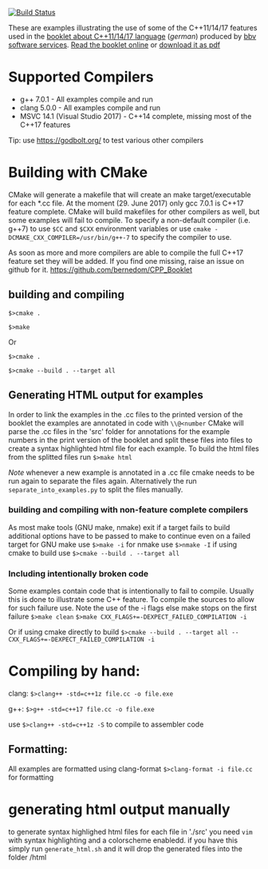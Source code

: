[![Build Status](https://travis-ci.com/bbvch/CPP_Booklet.svg?branch=master)](https://travis-ci.com/bbvch/CPP_Booklet)

These are examples illustrating the use of some of the C++11/14/17 features used in the [booklet about C++11/14/17 language](https://www.bbv.ch/de/booklet.html#die-neuen-c-standards-%E2%80%93-c-11-bis-c-17) (*german*) produced by [bbv software services](https://www.bbv.ch). [Read the booklet online](https://issuu.com/bbvsoftwareservices/docs/c__17_es?e=12228561/55697143) or [download it as pdf](https://www.bbv.ch/images/bbv/pdf/downloads/booklets/C++17_DS.pdf)

# Supported Compilers

 * g++ 7.0.1 - All examples compile and run
 * clang 5.0.0 - All examples compile and run
 * MSVC 14.1 (Visual Studio 2017) - C++14 complete, missing most of the C++17 features 
 

Tip: use  https://godbolt.org/ to test various other compilers


# Building with CMake
CMake will generate a makefile that will create an make target/executable for each *.cc file. At the moment (29. June 2017) only gcc 7.0.1 is C++17 feature complete. CMake will build makefiles for other compilers as well, but some examples will fail to compile.
To specify a non-default compiler (i.e. g++7) to use  `$CC` and `$CXX` environment variables or use `cmake -DCMAKE_CXX_COMPILER=/usr/bin/g++-7` to specify the compiler to use.

As soon as more and more compilers are able to compile the full C++17 feature set they will be added.
If you find one missing, raise an issue on github for it. https://github.com/bernedom/CPP_Booklet

## building and compiling
`$>cmake .`

`$>make`

Or 

`$>cmake .`

`$>cmake --build . --target all`

## Generating HTML output for examples
In order to link the examples in the .cc files to the printed version of the booklet the examples are annotated in code with ```\\@<number```
CMake will parse the .cc files in the 'src' folder for annotations for the example numbers in the print version of the booklet and split these files into files to create a syntax highlighted html file for each example. To build the html files from the splitted files run ```$>make html```

*Note* whenever a new example is annotated in a .cc file cmake needs to be run again to separate the files again. 
Alternatively the run ```separate_into_examples.py``` to split the files manually. 

### building and compiling with non-feature complete compilers
As most make tools (GNU make, nmake) exit if a target fails to build additional options have to be passed to make to continue even on a failed target
for GNU make use `$>make -i` for nmake use `$>nmake -I` if using cmake to build use `$>cmake --build . --target all` 

### Including intentionally broken code
Some examples contain code that is intentionally to fail to compile. Usually this is done to illustrate some C++ feature. To compile the sources to allow for such failure use. Note the use of the -i flags else make stops on the first failure
`$>make clean`
`$>make CXX_FLAGS+=-DEXPECT_FAILED_COMPILATION -i`

Or if using cmake directly to build
`$>cmake --build . --target all -- CXX_FLAGS+=-DEXPECT_FAILED_COMPILATION -i` 

# Compiling by hand:
clang: `$>clang++ -std=c++1z file.cc -o file.exe`

g++: `$>g++ -std=c++17 file.cc -o file.exe`

use `$>clang++ -std=c++1z -S` to compile to assembler code

## Formatting:
All examples are formatted using clang-format
`$>clang-format -i file.cc` for formatting

# generating html output manually
to generate syntax highlighed html files for each file in './src' you need ```vim``` with syntax highlighting and a colorscheme enabledd. if you have this simply run ```generate_html.sh``` and it will drop the generated files into the folder /html
